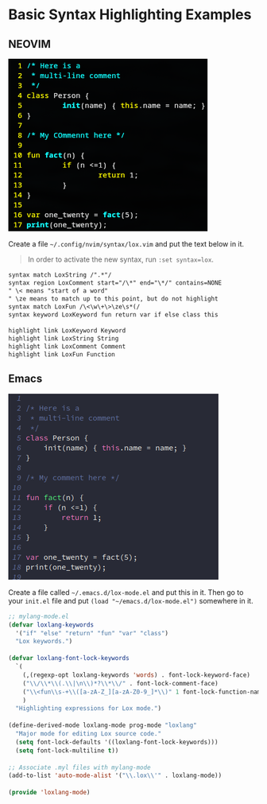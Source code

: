 # Basic Syntax Highlighting Examples

## NEOVIM
![NeoVimExample](./assets/vim-default.png)

Create a file `~/.config/nvim/syntax/lox.vim` and put the text below in it.
> In order to activate the new syntax, run `:set syntax=lox`.
```vim
syntax match LoxString /".*"/
syntax region LoxComment start="/\*" end="\*/" contains=NONE
" \< means "start of a word"
" \ze means to match up to this point, but do not highlight
syntax match LoxFun /\<\w\+\>\ze\s*(/
syntax keyword LoxKeyword fun return var if else class this

highlight link LoxKeyword Keyword
highlight link LoxString String
highlight link LoxComment Comment
highlight link LoxFun Function
```


## Emacs
![EmacsExample](./assets/emacs.png)

Create a file called `~/.emacs.d/lox-mode.el` and put this in
it. Then go to your `init.el` file and put `(load "~/emacs.d/lox-mode.el")` somewhere in it.

```lisp
;; mylang-mode.el
(defvar loxlang-keywords
  '("if" "else" "return" "fun" "var" "class")
  "Lox keywords.")

(defvar loxlang-font-lock-keywords
  `(
    (,(regexp-opt loxlang-keywords 'words) . font-lock-keyword-face)
    ("\\/\\*\\(.\\|\n\\)*?\\*\\/" . font-lock-comment-face)
    ("\\<fun\\s-+\\([a-zA-Z_][a-zA-Z0-9_]*\\)" 1 font-lock-function-name-face)
    )
  "Highlighting expressions for Lox mode.")

(define-derived-mode loxlang-mode prog-mode "loxlang"
  "Major mode for editing Lox source code."
  (setq font-lock-defaults '((loxlang-font-lock-keywords)))
  (setq font-lock-multiline t))

;; Associate .myl files with mylang-mode
(add-to-list 'auto-mode-alist '("\\.lox\\'" . loxlang-mode))

(provide 'loxlang-mode)
```